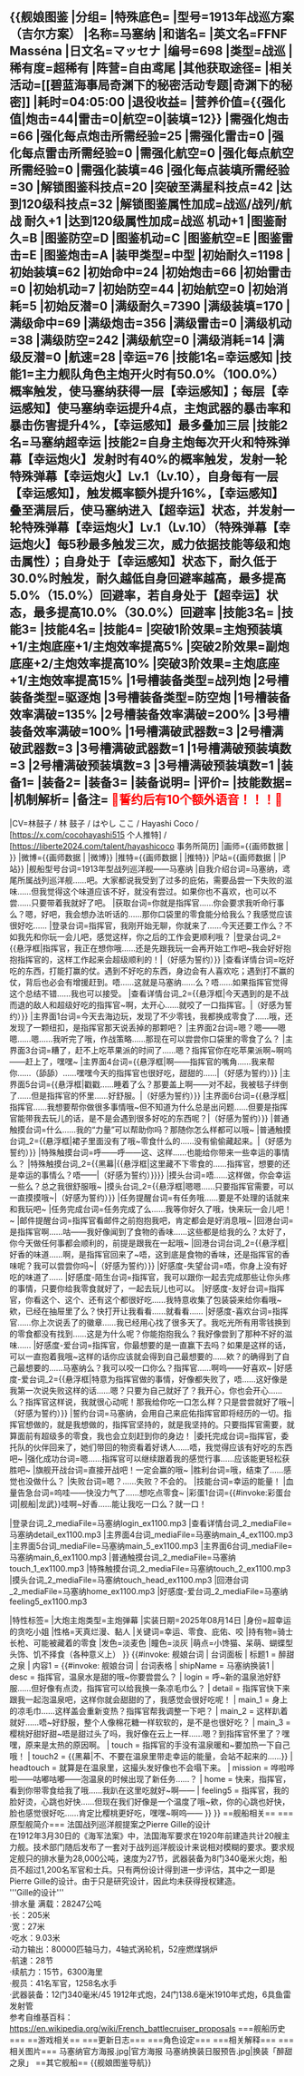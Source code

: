 {{舰娘图鉴
|分组=
|特殊底色=
|型号=1913年战巡方案（吉尔方案）
|名称=马塞纳
|和谐名=
|英文名=FFNF Masséna
|日文名=マッセナ
|编号=698
|类型=战巡
|稀有度=超稀有
|阵营=自由鸢尾
|其他获取途径=<!--【无则不填】-->
|相关活动=[[碧蓝海事局奇渊下的秘密活动专题|奇渊下的秘密]]
|耗时=04:05:00
|退役收益=<!--无法退役则填无法退役，否则不填-->
|营养价值={{强化值|炮击=44|雷击=0|航空=0|装填=12}}
|需强化炮击=66
|强化每点炮击所需经验=25
|需强化雷击=0
|强化每点雷击所需经验=0
|需强化航空=0
|强化每点航空所需经验=0
|需强化装填=46
|强化每点装填所需经验=30
|解锁图鉴科技点=20
|突破至满星科技点=42
|达到120级科技点=32
|解锁图鉴属性加成=战巡/战列/航战 耐久+1
|达到120级属性加成=战巡 机动+1
|图鉴耐久=B
|图鉴防空=D
|图鉴机动=C
|图鉴航空=E
|图鉴雷击=E
|图鉴炮击=A
|装甲类型=中型
|初始耐久=1198
|初始装填=62
|初始命中=24
|初始炮击=66
|初始雷击=0
|初始机动=7
|初始防空=44
|初始航空=0
|初始消耗=5
|初始反潜=0
|满级耐久=7390
|满级装填=170
|满级命中=69
|满级炮击=356
|满级雷击=0
|满级机动=38
|满级防空=242
|满级航空=0
|满级消耗=14
|满级反潜=0
|航速=28
|幸运=76
|技能1名=幸运感知
|技能1=主力舰队角色主炮开火时有50.0%（100.0%）概率触发，使马塞纳获得一层【幸运感知】；每层【幸运感知】使马塞纳幸运提升4点，主炮武器的暴击率和暴击伤害提升4%，【幸运感知】最多叠加三层
|技能2名=马塞纳超幸运
|技能2=自身主炮每次开火和特殊弹幕【幸运炮火】发射时有40%的概率触发，发射一轮特殊弹幕【幸运炮火】Lv.1（Lv.10），自身每有一层【幸运感知】，触发概率额外提升16%，【幸运感知】叠至满层后，使马塞纳进入【超幸运】状态，并发射一轮特殊弹幕【幸运炮火】Lv.1（Lv.10）（特殊弹幕【幸运炮火】每5秒最多触发三次，威力依据技能等级和炮击属性）；自身处于【幸运感知】状态下，耐久低于30.0%时触发，耐久越低自身回避率越高，最多提高5.0%（15.0%）回避率，若自身处于【超幸运】状态，最多提高10.0%（30.0%）回避率
|技能3名=
|技能3=
|技能4名=
|技能4=
|突破1阶效果=主炮预装填+1/主炮底座+1/主炮效率提高5%
|突破2阶效果=副炮底座+2/主炮效率提高10%
|突破3阶效果=主炮底座+1/主炮效率提高15%
|1号槽装备类型=战列炮
|2号槽装备类型=驱逐炮
|3号槽装备类型=防空炮
|1号槽装备效率满破=135%
|2号槽装备效率满破=200%
|3号槽装备效率满破=100%
|1号槽满破武器数=3
|2号槽满破武器数=3
|3号槽满破武器数=1
|1号槽满破预装填数=3
|2号槽满破预装填数=3
|3号槽满破预装填数=1
|装备1=
|装备2=
|装备3=
|装备说明=
|评价=
|技能数据=
|机制解析=
|备注=
<span style="color:red;">💓誓约后有10个额外语音！！！💓</span>
----
|CV=林鼓子 / 林 鼓子 / はやし ここ / Hayashi Coco / [https://x.com/cocohayashi515 个人推特] / [https://liberte2024.com/talent/hayashicoco 事务所简历]
|画师={{画师数据 | }}
|微博={{画师数据 | |微博}}
|推特={{画师数据 | |推特}}
|P站={{画师数据 | |P站}}
|舰船型号台词=1913年型战列巡洋舰——马塞纳
|自我介绍台词=马塞纳，鸢尾所属战列巡洋舰……吧。大家都说我受到了过多的庇佑，需要品尝一下失败的滋味……但我觉得这个味道应该不好，就没有尝过。如果你也不喜欢，也可以不尝……只要带着我就好了吧。
|获取台词=你就是指挥官……你会要求我听命行事么？嗯，好吧，我会想办法听话的……那你口袋里的零食能分给我么？我感觉应该很好吃……
|登录台词=指挥官，我刚开始无聊，你就来了……今天还要工作么？不如我先和你玩一会儿吧，感觉这样，你之后的工作会更顺利哦？
|登录台词_2={{悬浮框|指挥官，我正在想你哦……还是先跟我玩一会再开始工作吧~我会好好抱抱指挥官的，这样工作起来会超级顺利的！|（好感为誓约）}}
|查看详情台词=吃好吃的东西，打能打赢的仗。遇到不好吃的东西，身边会有人喜欢吃；遇到打不赢的仗，背后也必会有增援赶到。唔……这就是马塞纳……么？唔……如果指挥官觉得这个总结不错……我也可以接受。
|查看详情台词_2={{悬浮框|今天遇到的是不战而退的敌人和超级好吃的指挥官~啊，太开心……就咬了一口指挥官。|（好感为誓约）}}
|主界面1台词=今天去海边玩，发现了不少零钱，我都换成零食了……哦，还发现了一颗纽扣，是指挥官那天说丢掉的那颗吧？
|主界面2台词=嗯？嗯——嗯嗯……嗯……我听完了哦，作战策略……那现在可以尝尝你口袋里的零食了么？
|主界面3台词=糟了，赶不上吃苹果派的时间了……嗯？指挥官你在吃苹果派啊~啊呜——赶上了，嘿嘿~
|主界面4台词={{悬浮框|啊——指挥官的嘴角……我来帮你……（舔舔）……嘿嘿今天的指挥官也很好吃，甜甜的……|（好感为誓约）}}
|主界面5台词={{悬浮框|戳戳……睡着了么？那要盖上啊——对不起，我被毯子绊倒了……但是指挥官的怀里……好舒服。|（好感为誓约）}}
|主界面6台词={{悬浮框|指挥官……我想要帮你做很多事情哦~但不知道为什么总是出问题……但要是指挥官能带我去玩儿的话，是不是会遇到很多好吃的东西呢？|（好感为誓约）}}
|普通触摸台词=什么……我的“力量”可以帮助你吗？那随你怎么样都可以哦~
|普通触摸台词_2={{悬浮框|裙子里面没有了哦~零食什么的……没有偷偷藏起来。|（好感为誓约）}}
|特殊触摸台词=呼——呼——这、这样……也能给你带来一些幸运的事情么？
|特殊触摸台词_2={{黑幕|{{悬浮框|这里藏不下零食的……指挥官，想要的还是幸运的事情么？唔——|（好感为誓约）}}}}
|摸头台词=唔……这样做，你会幸运一些么？总之我很舒服哦~
|摸头台词_2={{悬浮框|嗯嗯……只要指挥官需要，可以一直摸摸哦~|（好感为誓约）}}
|任务提醒台词=有任务哦……要是不处理的话就来和我玩吧~
|任务完成台词=任务完成了么……我等你好久了哦，快来玩一会儿吧！~
|邮件提醒台词=指挥官看邮件之前抱抱我吧，肯定都会是好消息哦~
|回港台词=是指挥官啊……咕——我好像闻到了食物的香味……这些都是给我的么？太好了，你今天做任何事都会顺利的，前提是跟我在一起哦~
|回港台词台词_2={{悬浮框|好香的味道……啊，是指挥官回来了~唔，这到底是食物的香味，还是指挥官的香味呢？我可以尝尝你吗~|（好感为誓约）}}
|好感度-失望台词=唔，你身上没有好吃的味道了……
|好感度-陌生台词=指挥官，我可以跟你一起去完成那些让你头疼的事情，只要你给我零食就好了，一起去玩儿也可以。
|好感度-友好台词=指挥官，你看这个、这个、还有这个都很好吃……我特意收集了包装袋来给你看哦~欸，已经在抽屉里了么？快打开让我看看……就看看……
|好感度-喜欢台词=指挥官……你上次说丢了的徽章……我已经用心找了很多天了。我吃光所有用零钱换到的零食都没有找到……这是为什么呢？你能抱抱我么？我好像尝到了那种不好的滋味……
|好感度-爱台词=指挥官，你最想要的是一直赢下去吗？如果是这样的话，可以一直抱着我哦~这样的话你应该就会得到自己最想要的……欸？的确得到了自己最想要的……马塞纳么？我可以咬一口你么？指挥官……啊呜——好喜欢~
|好感度-爱台词_2={{悬浮框|特意为指挥官做的事情，好像都失败了，唔……这好像是我第一次说失败这样的话……嗯？只要为自己就好了？我开心，你也会开心……么？指挥官这样说，我就很心动呢！那我给你吃一口怎么样？只是尝尝就好了哦~|（好感为誓约）}}
|誓约台词=马塞纳，会用自己来庇佑指挥官即将经历的一切。指挥官想做的，就是我想做的，指挥官坚持的，就是我坚持的。只要指挥官需要，就算面前有超级多的零食，我也会立刻赶到你的身边！
|委托完成台词=指挥官，委托队的伙伴回来了，她们带回的物资看着好诱人……唔，我觉得应该有好吃的东西吧~
|强化成功台词=嗯……指挥官可以继续跟着我的感觉行事……应该能更轻松获胜吧~
|旗舰开战台词=直接开战吧！一定会赢的哦~
|胜利台词=哦，结束了……感觉也没做什么？
|失败台词=嗯？……失败？不会的。
|技能台词=幸运的能量！
|血量告急台词=呜哇——快没力气了……想吃点零食~
|彩蛋1台词={{#invoke:彩蛋台词|舰船|龙武}}哇啊~好香……能让我吃一口么？就一口！

|登录台词_2_mediaFile=马塞纳login_ex1100.mp3
|查看详情台词_2_mediaFile=马塞纳detail_ex1100.mp3
|主界面4台词_mediaFile=马塞纳main_4_ex1100.mp3
|主界面5台词_mediaFile=马塞纳main_5_ex1100.mp3
|主界面6台词_mediaFile=马塞纳main_6_ex1100.mp3
|普通触摸台词_2_mediaFile=马塞纳touch_1_ex1100.mp3
|特殊触摸台词_2_mediaFile=马塞纳touch_2_ex1100.mp3
|摸头台词_2_mediaFile=马塞纳touch_head_ex1100.mp3
|回港台词_2_mediaFile=马塞纳home_ex1100.mp3
|好感度-爱台词_2_mediaFile=马塞纳feeling5_ex1100.mp3

|特性标签=
|大炮主炮类型=主炮弹幕
|实装日期=2025年08月14日
|身份=超幸运的贪吃小姐
|性格=天真烂漫、黏人
|关键词=幸运、零食、庇佑、咬
|持有物=骑士长枪、可能被藏着的零食
|发色=淡麦色
|瞳色=淡灰
|萌点=小馋猫、呆萌、蝴蝶型头饰、饥不择食（各种意义上）
}}
{{#invoke: 舰娘台词 | 台词面板 
| 标题1 = 醉甜之泉
| 内容1 = {{#invoke: 舰娘台词 | 台词表格
  | shipName = 马塞纳换装1
  | desc = 指挥官，温泉水是甜的哦~你要尝尝么？
  | login = 呼~新的温泉池好舒服……但好像有点烫，指挥官可以给我换一条凉毛巾么？
  | detail = 指挥官快下来跟我一起泡温泉吧，这样你就会甜甜的了，我感觉会很好吃呢！
  | main_1 = 身上的凉毛巾……这样盖会重新变热？指挥官帮我调整一下吧？
  | main_2 = 这样趴着就好……唔~好舒服，整个人像棉花糖一样软软的，是不是也很好吃？
  | main_3 = 樱桃好甜好甜~唔是甜过头了吗，我好像在云上一样……嗯？到指挥官怀里了？嘿嘿，原来是太热的原因啊。
  | touch = 指挥官的手没有温泉暖和~要加热一下自己哦！
  | touch2 = {{黑幕|不、不要在温泉里带走幸运的能量，会站不起来的……}}
  | headtouch = 就算是在温泉里，这撮头发好像也不会塌下来。
  | mission = 哗啦哗啦——咕嘟咕嘟——泡温泉的时候出现了新任务……？
  | home = 快来，指挥官，看到你带零食给我了哦……我趴在这里吃就好~啊——
  | feeling5 = 指挥官，我的脸好烫，心跳也好快……但现在我们好像是一个温度了哦~欸，你的心跳也好快，脸也感觉很好吃……肯定比樱桃更好吃，嘿嘿~啊呜——
  }}
}}
==舰船相关==
===原型舰简介===
法国战列巡洋舰提案之Pierre Gille的设计<br>
在1912年3月30日的《海军法案》中，法国海军要求在1920年前建造共计20艘主力舰。技术部门随后发布了一套对于战列巡洋舰设计来说相对模糊的要求。要求规定舰只的排水量为28,000公吨，速度为27节，武器装备为8门340毫米火炮，船员不超过1,200名军官和士兵。只有两份设计得到进一步评估，其中之一即是Pierre Gille的设计。由于只是研究设计，因此均未获得授权建造。<br>
'''Gille的设计'''<br>
·排水量 满载：28247公吨<br>
·长：205米<br>
·宽：27米<br>
·吃水：9.03米<br>
·动力输出：80000匹轴马力，4轴式涡轮机，52座燃煤锅炉<br>
·航速：28节<br>
·续航力：15节，6300海里<br>
·舰员：41名军官，1258名水手<br>
·武器装备：12门340毫米/45 1912年式炮，24门138.6毫米1910年式炮，6具鱼雷发射管<br>
参考自维基百科：<ref>https://en.wikipedia.org/wiki/French_battlecruiser_proposals</ref>
===舰船历史===
==游戏相关==
===更新日志===
===角色设定===
===相关解释===
===相关图片===
<gallery mode="packed" heights="250px">
马塞纳官方海报.jpg|官方海报
马塞纳换装日服预告.jpg|换装「醉甜之泉」
</gallery>
==其它舰船==
{{舰娘图鉴导航}}